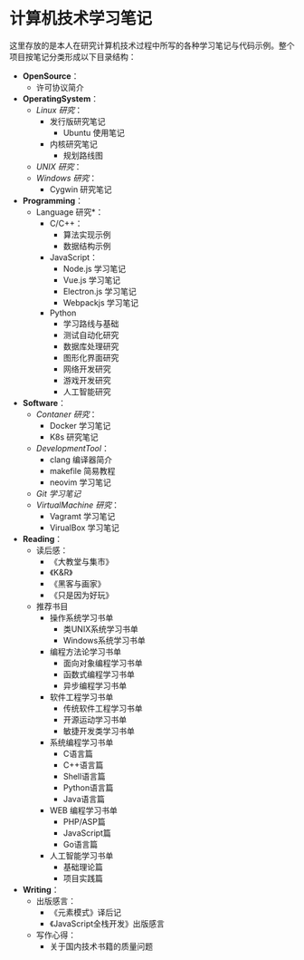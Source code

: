 # 计算机技术学习笔记

这里存放的是本人在研究计算机技术过程中所写的各种学习笔记与代码示例。整个项目按笔记分类形成以下目录结构：

- **OpenSource**：
  - 许可协议简介
- **OperatingSystem**：
  - *Linux 研究*：
    - 发行版研究笔记
      - Ubuntu 使用笔记
    - 内核研究笔记
      - 规划路线图
  - *UNIX 研究*：
  - *Windows 研究*：
    - Cygwin 研究笔记
- **Programming**：
  - Language 研究*：
    - C/C++：
      - 算法实现示例
      - 数据结构示例
    - JavaScript：
      - Node.js 学习笔记
      - Vue.js 学习笔记
      - Electron.js 学习笔记
      - Webpackjs 学习笔记
    - Python
      - 学习路线与基础
      - 测试自动化研究
      - 数据库处理研究
      - 图形化界面研究
      - 网络开发研究
      - 游戏开发研究
      - 人工智能研究
- **Software**：
  - *Contaner 研究*：
    - Docker 学习笔记
    - K8s 研究笔记
  - *DevelopmentTool*：
    - clang 编译器简介
    - makefile 简易教程
    - neovim 学习笔记
  - *Git 学习笔记*
  - *VirtualMachine 研究*：
    - Vagramt 学习笔记
    - VirualBox 学习笔记
- **Reading**：
  - 读后感：
    - 《大教堂与集市》
    - 《K&R》
    - 《黑客与画家》
    - 《只是因为好玩》
  - 推荐书目
    - 操作系统学习书单
      - 类UNIX系统学习书单
      - Windows系统学习书单
    - 编程方法论学习书单
      - 面向对象编程学习书单
      - 函数式编程学习书单
      - 异步编程学习书单
    - 软件工程学习书单
      - 传统软件工程学习书单
      - 开源运动学习书单
      - 敏捷开发类学习书单
    - 系统编程学习书单
      - C语言篇
      - C++语言篇
      - Shell语言篇
      - Python语言篇
      - Java语言篇
    - WEB 编程学习书单
      - PHP/ASP篇
      - JavaScript篇
      - Go语言篇
    - 人工智能学习书单
      - 基础理论篇
      - 项目实践篇
- **Writing**：
  - 出版感言：
    - 《元素模式》译后记
    - 《JavaScript全栈开发》出版感言
  - 写作心得：
    - 关于国内技术书籍的质量问题
